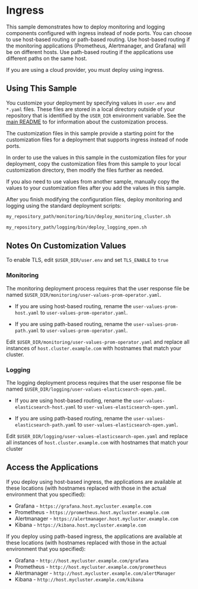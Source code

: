 # Ingress

This sample demonstrates how to deploy monitoring and logging components
configured with ingress instead of node ports. You can choose to use host-based routing or path-based routing. Use host-based routing if the monitoring applications (Prometheus, Alertmanager, and Grafana) will be on different hosts. Use path-based routing if the applications use different paths on the same host.

If you are using a cloud provider, you must deploy using ingress.

## Using This Sample

You customize your deployment by specifying values in `user.env` and `*.yaml` files. These files are stored in a local directory outside of your repository that is identified by the `USER_DIR` environment variable. See the 
[main README](../../README.md#customization) to for information about the customization process.

The customization files in this sample provide a starting point for the customization files for a deployment that supports ingress instead of node ports. 

In order to use the values in this sample in the customization files for your deployment, copy the customization files from this sample to your local customization directory, then modify the files further as needed.

If you also need to use values from another sample, manually copy the values to your customization files after you add the values in this sample. 

After you finish modifying the configuration files, deploy monitoring and logging using the standard deployment scripts:

```bash
my_repository_path/monitoring/bin/deploy_monitoring_cluster.sh
```

```bash
my_repository_path/logging/bin/deploy_logging_open.sh
```

## Notes On Customization Values

To enable TLS, edit `$USER_DIR/user.env` and set `TLS_ENABLE` to `true`

### Monitoring 

The monitoring deployment process requires that the user response file be
named `$USER_DIR/monitoring/user-values-prom-operator.yaml`.

  - If you are using host-based routing, rename the
`user-values-prom-host.yaml` to `user-values-prom-operator.yaml`. 

  - If you are using path-based routing, rename the `user-values-prom-path.yaml` to `user-values-prom-operator.yaml`.

Edit `$USER_DIR/monitoring/user-values-prom-operator.yaml` and replace
all instances of `host.cluster.example.com` with hostnames that match your cluster.

### Logging

The logging deployment process requires that the user response file be
named `$USER_DIR/logging/user-values-elasticsearch-open.yaml`.

  - If you are using host-based routing, rename the
`user-values-elasticsearch-host.yaml` to `user-values-elasticsearch-open.yaml`. 

  - If you are using path-based routing, rename the `user-values-elasticsearch-path.yaml` to `user-values-elasticsearch-open.yaml`.

Edit `$USER_DIR/logging/user-values-elasticsearch-open.yaml` and replace
all instances of `host.cluster.example.com` with hostnames that match your cluster

## Access the Applications

If you deploy using host-based ingress, the applications are available at these
locations (with hostnames replaced with those in the actual environment that you specified):

* Grafana - `https://grafana.host.mycluster.example.com`
* Prometheus - `https://prometheus.host.mycluster.example.com`
* Alertmanager - `https://alertmanager.host.mycluster.example.com`
* Kibana - `https://kibana.host.mycluster.example.com`

If you deploy using path-based ingress, the applications are available at these
locations (with hostnames replaced with those in the actual environment that you specified):

* Grafana - `http://host.mycluster.example.com/grafana`
* Prometheus - `http://host.mycluster.example.com/prometheus`
* Alertmanager - `http://host.mycluster.example.com/alertManager`
* Kibana - `http://host.mycluster.example.com/kibana`



